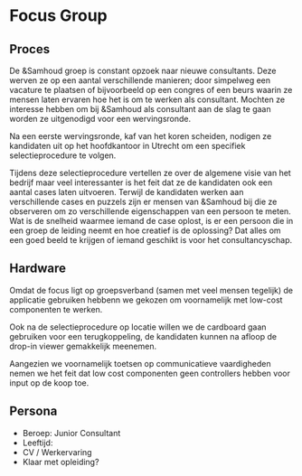 # Focus Group

## Proces
De &Samhoud groep is constant opzoek naar nieuwe consultants. Deze werven ze op een aantal verschillende manieren; door simpelweg een vacature te plaatsen of bijvoorbeeld op een congres of een beurs waarin ze mensen laten ervaren hoe het is om te werken als consultant. Mochten ze interesse hebben om bij &Samhoud als consultant aan de slag te gaan worden ze uitgenodigd voor een wervingsronde.

Na een eerste wervingsronde, kaf van het koren scheiden, nodigen ze kandidaten uit op het hoofdkantoor in Utrecht om een specifiek selectieprocedure te volgen.

Tijdens deze selectieprocedure vertellen ze over de algemene visie van het bedrijf maar veel interessanter is het feit dat ze de kandidaten ook een aantal cases laten uitvoeren. Terwijl de kandidaten werken aan verschillende cases en puzzels zijn er mensen van &Samhoud bij die ze observeren om zo verschillende eigenschappen van een persoon te meten. Wat is de snelheid waarmee iemand de case oplost, is er een persoon die in een groep de leiding neemt en hoe creatief is de oplossing? Dat alles om een goed beeld te krijgen of iemand geschikt is voor het consultancyschap.

## Hardware
Omdat de focus ligt op groepsverband (samen met veel mensen tegelijk) de applicatie gebruiken hebbenn we gekozen om voornamelijk met low-cost componenten te werken.

Ook na de selectieprocedure op locatie willen we de cardboard gaan gebruiken voor een terugkoppeling, de kandidaten kunnen na afloop de drop-in viewer gemakkelijk meenemen.

Aangezien we voornamelijk toetsen op communicatieve vaardigheden nemen we het feit dat low cost componenten geen controllers hebben voor input op de koop toe.

## Persona
* Beroep: Junior Consultant
* Leeftijd:
* CV / Werkervaring
* Klaar met opleiding?